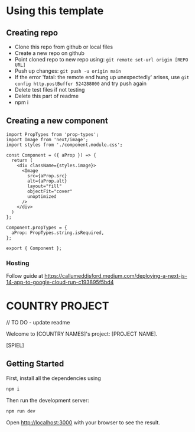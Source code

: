 # Using this template

## Creating repo

- Clone this repo from github or local files
- Create a new repo on github
- Point cloned repo to new repo using: `git remote set-url origin [REPO URL]`
- Push up changes: `git push -u origin main`
- If the error 'fatal: the remote end hung up unexpectedly' arises, use `git config http.postBuffer 524288000` and try push again
- Delete test files if not testing
- Delete this part of readme
- npm i

## Creating a new component

```
import PropTypes from 'prop-types';
import Image from 'next/image';
import styles from './component.module.css';

const Component = ({ aProp }) => {
  return (
    <div className={styles.image}>
      <Image
        src={aProp.src}
        alt={aProp.alt}
        layout="fill"
        objectFit="cover"
        unoptimized
      />
    </div>
  )
};

Component.propTypes = {
  aProp: PropTypes.string.isRequired,
};

export { Component };
```

### Hosting

Follow guide at https://callumeddisford.medium.com/deploying-a-next-js-14-app-to-google-cloud-run-c193895f5bd4

# COUNTRY PROJECT

// TO DO - update readme

Welcome to [COUNTRY NAMES]'s project: [PROJECT NAME].

[SPIEL]

## Getting Started

First, install all the dependencies using

```bash
npm i
```

Then run the development server:

```bash
npm run dev
```

Open [http://localhost:3000](http://localhost:3000) with your browser to see the result.
